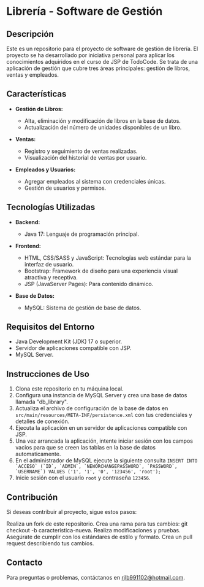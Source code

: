 # Librería - Software de Gestión

## Descripción

Este es un repositorio para el proyecto de software de gestión de librería. El proyecto se ha desarrollado por iniciativa personal para aplicar los conocimientos adquiridos en el curso de JSP de TodoCode. Se trata de una aplicación de gestión que cubre tres áreas principales: gestión de libros, ventas y empleados.

## Características

* **Gestión de Libros:**
  - Alta, eliminación y modificación de libros en la base de datos.
  - Actualización del número de unidades disponibles de un libro.

* **Ventas:**
  - Registro y seguimiento de ventas realizadas.
  - Visualización del historial de ventas por usuario.

* **Empleados y Usuarios:**
  - Agregar empleados al sistema con credenciales únicas.
  - Gestión de usuarios y permisos.

## Tecnologías Utilizadas

* **Backend:**
  - Java 17: Lenguaje de programación principal.
  
* **Frontend:**
  - HTML, CSS/SASS y JavaScript: Tecnologías web estándar para la interfaz de usuario.
  - Bootstrap: Framework de diseño para una experiencia visual atractiva y receptiva.
  - JSP (JavaServer Pages): Para contenido dinámico.

* **Base de Datos:**
  - MySQL: Sistema de gestión de base de datos.

## Requisitos del Entorno

* Java Development Kit (JDK) 17 o superior.
* Servidor de aplicaciones compatible con JSP.
* MySQL Server.

## Instrucciones de Uso

1. Clona este repositorio en tu máquina local.
2. Configura una instancia de MySQL Server y crea una base de datos llamada "db_library".
3. Actualiza el archivo de configuración de la base de datos en `src/main/resources/META-INF/persistence.xml` con tus credenciales y detalles de conexión.
4. Ejecuta la aplicación en un servidor de aplicaciones compatible con JSP.
5. Una vez arrancada la aplicación, intente iniciar sesión con los campos vacios para que se creen las tablas en la base de datos automaticamente.
6. En el administrador de MySQL ejecute la siguiente consulta ```INSERT INTO `ACCESO` (`ID`, `ADMIN`, `NEWORCHANGEPASSWORD`, `PASSWORD`, `USERNAME`) VALUES ('1', '1', '0', '123456', 'root');```
7. Inicie sesión con el usuario `root` y contraseña `123456`.

## Contribución

Si deseas contribuir al proyecto, sigue estos pasos:

Realiza un fork de este repositorio.
Crea una rama para tus cambios: git checkout -b caracteristica-nueva.
Realiza modificaciones y pruebas.
Asegúrate de cumplir con los estándares de estilo y formato.
Crea un pull request describiendo tus cambios.

## Contacto

Para preguntas o problemas, contáctanos en rjlb991102@hotmail.com.
